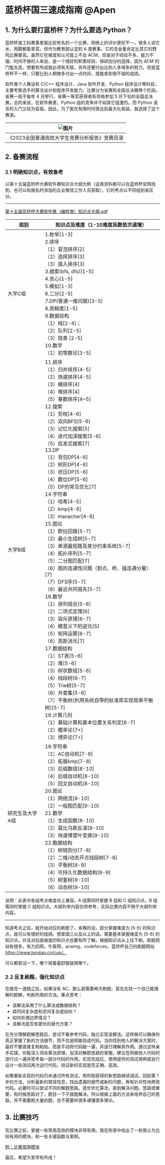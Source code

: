 # 蓝桥杯国三速成指南 @Apen

## 1. 为什么要打蓝桥杯？为什么要选 Python？

蓝桥杯是工科赛事里面比较有名的一个比赛，网络上的评价褒贬不一。很多人说它水，用脚都能拿奖。但作为教育部认定的 A 类赛事，它的含金量肯定比其它的野鸡比赛要高。虽然它在难度和认可度上不及 ACM，但是对于经验不多、能力不强、时间不够的人来说，是一个很好的积累经验、保研加分的选择。因为 ACM 的门槛太高，想要有所成就必须有天赋，另外还要付出比别人多得多的努力。但是蓝桥杯不一样，只要比别人稍微多付出一点时间，就能拿到很不错的成绩。

软件类个人赛设有 C/C++ 程序设计、Java 软件开发、Python 程序设计等科目，主要考察选手的算法设计和程序开发能力。比赛分为省赛和全国总决赛两个阶段。省赛一般于每年 4 月举行，省赛一等奖获得者有资格参加 5 月下旬的全国总决赛。总的来说，在软件赛里，Python 组的竞争并不如其它组激烈。而 Python 语言的入门又较为容易。因此，为了能在有限时间里达到最大化收益，我选择了这个赛道。

| ![图片](https://weshare.xin/蓝桥杯/软件赛道/mulu.png) |
|:--:|
| 《2023全国普通高校大学生竞赛分析报告》竞赛目录 |

## 2. 备赛流程

### 2.1 明确知识点，有效备考

以第十五届蓝桥杯大赛软件赛知识点大纲为例（这类资料都可以在蓝桥杯官网找到，也可以和报名时添加的企业微信工作人员获取），它的考点以不同组别来区分。

---
[第十五届蓝桥杯大赛软件赛（编程类）知识点大纲.pdf](https://weshare.xin/蓝桥杯/软件赛道/第十五届蓝桥杯大赛软件赛（编程类）知识点大纲.pdf)

| 组别 | 知识点及难度（1-10难度系数依次递增） |
|------|---------------------------------|
| 大学C组 | 1.枚举[1-3]<br>2.排序<br>（1）冒泡排序[2]<br>（2）选择排序[3]<br>（3）插入排序[3]<br>3.搜索(bfs, dfs)[1-5]<br>4.贪心[1-5]<br>5.模拟[1-3]<br>6.二分[2-5]<br>7.DP(普通一维问题)[3-5]<br>8.高精度[1-5]<br>9.数据结构<br>（1）栈[2-4]；<br>（2）队列[2-5]<br>（3）链表 [2-5]<br>10.数学<br>（1）初等数论[3-5] |
| 大学B组 | 11.排序<br>（1）归并排序[4-5]<br>（2）快速排序[4-5]<br>（3）桶排序[4]<br>（4）堆排序[4]<br>（5）基数排序[4~5]<br>12.搜索<br>（1）剪枝[4-6]<br>（2）双向BFS[5-6]<br>（3）记忆化搜索[5]<br>（4）迭代加深搜索[5-6]<br>（5）启发式搜索[7]<br>13.DP<br>（1）背包DP[4-6]<br>（2）树形DP[4-6]<br>（3）状压DP[5-6]<br>（4）数位DP[5-6]<br>（5）DP的常见优化[7]<br>14.字符串<br>（1）哈希[4-5]<br>（2）kmp[4-6]<br>（3）manacher[4-6]<br>15.图论<br>（1）欧拉回路[5-7]<br>（2）最小生成树[5-7]<br>（3）单源最短路及差分约束系统[5-7]<br>（4）拓扑序列[5-7]<br>（5）二分图匹配[7]<br>（6）图的连通性问题（割点、桥、强连通分量）[7]<br>（7）DFS序[5-7]<br>（8）最近共同祖先[5-7]<br>16.数学<br>（1）排列组合[5-6]<br>（2）二项式定理[6]<br>（3）容斥原理[6-7]<br>（4）模意义下的逆元[5]<br>（5）矩阵运算[6-7]<br>（6）高斯消元[7]<br>17.数据结构<br>（1）ST表[5-6]<br>（2）堆[5-6]<br>（3）树状数组[5-6]<br>（4）线段树[6-7]<br>（5）Trie树[5-7]<br>（6）并查集[5-6]<br>（7）平衡树(利用系统自带的标准库实现简单平衡树)[5-7]<br>18.计算几何<br>（1）基础计算和基本位置关系判定[6-7]<br>（2）概率论[7+]<br>（3）博弈论[7+] |
| 研究生及大学A组 | 19.字符串<br>（1）AC自动机[7-8]<br>（2）拓展kmp[7-8]<br>（3）后缀数组[8-10]<br>（4）后缀自动机[8-10]<br>（5）回文自动机[8-10]<br>20.图论<br>（1）网络流[8-10]<br>（2）一般图匹配[9-10]<br>21.数学<br>（1）生成函数[8-10]<br>（2）莫比乌斯反演[8-10]<br>（3）快速傅里叶变换[9-10]<br>22.数据结构<br>（1）树链剖分[7-8]<br>（2）二维/动态开点线段树[7-8]<br>（3）平衡树[8-9]<br>（4）可持久化数据结构[8-9]<br>（5）树套树[9-10]<br>（6）动态树[9-10] |

说明：此表中各组考点难度向上兼容。A 组需同时掌握 B 组和 C 组知识点，B 组需同时掌握 C 组知识点。大纲列举内容仅供参考，实际比赛内容不限于大纲列举内容。

---

知道考点之后，就开始对应的刷题了。省赛的话，部分掌握难度为 [5-6] 的知识点，就可以有很好的成绩。想拿国三以及以上的话，需要基本掌握难度为 [5-6] 的知识点，并且对后面难度的知识点也要有所了解。根据知识点从上往下刷，刷题网站有很多，有力扣网，牛客网，acwing，codeforces，蓝桥杯自己的刷题网站 https://www.lanqiao.cn/cup/。

可以都尝试一下，哪个用着最舒服就用哪个。

### 2.2 反复刷题，强化知识点

在做完一道题之后，如果没有 AC，那么就需要再次刷题。首先先找一个自己能理解的题解，判断所用的方法。重点思考：

- 该解法采用了什么算法或数据结构？
- 其时间复杂度和空间复杂度如何？
- 如何处理边界情况？
- 该解法是否有更优的替代方案？

在充分理解题解思路后，尝试不看参考代码，独立实现该解法。这样做可以确保你真正掌握了新的方法细节，而不仅是照搬现成代码。当你找到他人的解决方案时，最好不要直接复制粘贴，而是手动将代码敲一遍，并逐行理解其作用​。通过这样亲手实践，你能深入领会算法原理，加深对解题思路的掌握。建议在照搬他人代码时逐行过一遍并思考每一部分代码的作用，实现完成后，使用提供的测试用例或自行设计一些测试再次运行代码，验证新的实现是否正确、高效。

如果重新实现的代码仍未通过所有测试，用你刚获得的新思路继续调试。回到第 1 步的方法，分析最新的错误信息，找出遗漏的细节或新的问题，再有针对性地修改代码。必要时可以尝试不同的解题思路，逐步优化算法，直到解决问题。思路很重要，有时候思路对了，题目一下子就能解决。所以根据上面的方法来培养自己的思路，并不需要刷大量的题，也不需要听很多课懂很多理论。

## 3. 比赛技巧

在比赛之前，掌握一些常用高效的模块非常有用。我在附录中给出了一些我认为比较有用的模块，和一些关键函数与案例。

[附：比赛常用模块](https://blog.csdn.net/Iconicdusk/article/details/137011337?spm=1001.2014.3001.5501)

最后，希望大家学有所成！
